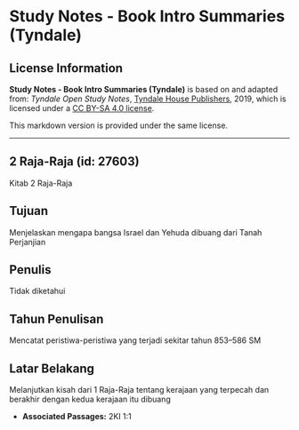 # Study Notes - Book Intro Summaries (Tyndale)

## License Information

**Study Notes - Book Intro Summaries (Tyndale)** is based on and adapted from: _Tyndale Open Study Notes_, [Tyndale House Publishers](https://tyndaleopenresources.com/), 2019, which is licensed under a [CC BY-SA 4.0 license](https://creativecommons.org/licenses/by-sa/4.0/legalcode.en).

This markdown version is provided under the same license.



--------------------------------

## 2 Raja-Raja (id: 27603)

Kitab 2 Raja\-Raja

Tujuan
------

Menjelaskan mengapa bangsa Israel dan Yehuda dibuang dari Tanah Perjanjian

Penulis
-------

Tidak diketahui

Tahun Penulisan
---------------

Mencatat peristiwa\-peristiwa yang terjadi sekitar tahun 853–586 SM

Latar Belakang
--------------

Melanjutkan kisah dari 1 Raja\-Raja tentang kerajaan yang terpecah dan berakhir dengan kedua kerajaan itu dibuang

* **Associated Passages:** 2KI 1:1

